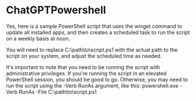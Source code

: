 # ChatGPTPowershell

Yes, here is a sample PowerShell script that uses the winget command to update all installed apps, and then creates a scheduled task to run the script on a weekly basis at noon.

You will need to replace C:\path\to\script.ps1 with the actual path to the script on your system, and adjust the scheduled time as needed.

It's important to note that you need to be running the script with administrative privileges. If you're running the script in an elevated PowerShell session, you should be good to go. Otherwise, you may need to run the script using the -Verb RunAs argument, like this: powershell.exe -Verb RunAs -File C:\path\to\script.ps1
